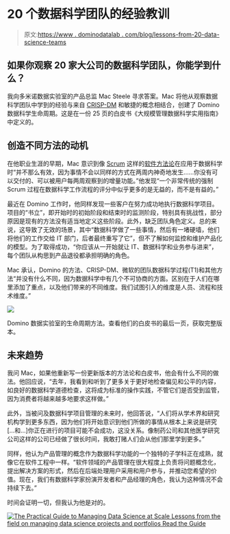 # 20 个数据科学团队的经验教训

> 原文:[https://www . dominodatalab . com/blog/lessons-from-20-data-science-teams](https://www.dominodatalab.com/blog/lessons-from-20-data-science-teams)

## 如果你观察 20 家大公司的数据科学团队，你能学到什么？

我向多米诺数据实验室的产品总监 Mac Steele 寻求答案。Mac 将他从观察数据科学团队中学到的经验与来自 [CRISP-DM](http://www.datascience-pm.com/crisp-dm-and-kdd/) 和敏捷的概念相结合，创建了 Domino 数据科学生命周期。这是在一份 25 页的白皮书《大规模管理数据科学实用指南》中定义的。

## 创造不同方法的动机

在他职业生涯的早期，Mac 意识到像 [Scrum](http://www.datascience-pm.com/scrum/) 这样的[软件方法论](http://www.datascience-pm.com/managing-ds-as-software-engineering/)在应用于数据科学时“并不那么有效，因为事情不会以同样的方式在两周内神奇地发生……你没有可以交付的、可以被用户每两周观察到的增量功能。”他发现“一个非常传统的强制 Scrum 过程在数据科学工作流程的评分中似乎更多的是无益的，而不是有益的。”

最近在 Domino 工作时，他同样发现一些客户在努力成功地执行数据科学项目。项目的“书立”，即开始时的初始阶段和结束时的监测阶段，特别具有挑战性，部分原因是现有的方法没有适当地定义这些阶段。此外，缺乏团队角色定义。总的来说，这导致了无效的场景，其中“数据科学做了一些事情，然后有一堵硬墙，他们将他们的工作交给 IT 部门，后者最终重写了它”，但不了解如何监控和维护产品化的模型。为了取得成功，“你应该从一开始就让 IT、数据科学和业务参与进来”，每个团队从构思到产品退役都承担明确的角色。

Mac 承认，Domino 的方法、CRISP-DM、微软的团队数据科学过程(T1)和其他方法“并没有什么不同，因为数据科学中有几个不可协商的方面。区别在于人们在哪里添加了重点，以及他们带来的不同维度。我们试图引入的维度是人员、流程和技术维度。”

![](../Images/4070a52437c91a00e7aaa6bcf49a40cf.png)

Domino 数据实验室的生命周期方法。查看他们的白皮书的最后一页，获取完整版本。

## 未来趋势

我问 Mac，如果他重新写一份更新版本的方法论和白皮书，他会有什么不同的做法。他回应说，“去年，我看到和听到了更多关于更好地检查偏见和公平的内容，如良好的数据科学道德检查，这将成为标准的操作实践，不管它们是否受到监管，因为消费者将越来越多地要求这样做。”

此外，当被问及数据科学项目管理的未来时，他回答说，“人们将从学术界和研究机构学到更多东西，因为他们将开始意识到他们所做的事情从根本上来说是研究[…和…]你正在进行的项目可能不会成功，这没关系。像制药公司和其他医学研究公司这样的公司已经做了很长时间，我敢打赌人们会从他们那里学到更多。”

同样，他认为产品管理的概念作为数据科学功能的一个独特的子学科正在成熟，就像它在软件工程中一样。“软件领域的产品管理在很大程度上负责将问题概念化，提出解决方案的形式，然后在后端处理用户采用和用户参与，并推动您希望的价值。现在，我们有数据科学家扮演开发者和产品经理的角色，我认为这种情况不会持续下去。”

时间会证明一切，但我认为他是对的。

[![The Practical Guide to  Managing Data Science at Scale  Lessons from the field on managing data science projects and portfolios Read the Guide](../Images/4009b1665a905f8c4b32c9155ca0c9a7.png)](https://cta-redirect.hubspot.com/cta/redirect/6816846/4fa9500d-90e5-4182-8b71-3765859d1265)